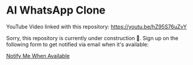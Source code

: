 # AI WhatsApp Clone

YouTube Video linked with this repository: https://youtu.be/hZ95S76uZvY

Sorry, this repository is currently under construction 🚧. Sign up on the following form to get notified via email when it's available:

[Notify Me When Available](https://app.youform.com/forms/epwsbdhf)

